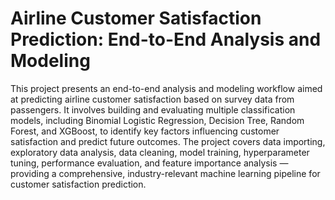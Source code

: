 # Airline Customer Satisfaction Prediction: End-to-End Analysis and Modeling
This project presents an end-to-end analysis and modeling workflow aimed at predicting airline customer satisfaction based on survey data from passengers. It involves building and evaluating multiple classification models, including Binomial Logistic Regression, Decision Tree, Random Forest, and XGBoost, to identify key factors influencing customer satisfaction and predict future outcomes. The project covers data importing, exploratory data analysis, data cleaning, model training, hyperparameter tuning, performance evaluation, and feature importance analysis — providing a comprehensive, industry-relevant machine learning pipeline for customer satisfaction prediction.
